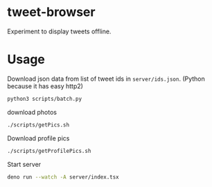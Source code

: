 # tweet-browser

Experiment to display tweets offline.

# Usage

Download json data from list of tweet ids in `server/ids.json`. (Python because it has easy http2)

```sh
python3 scripts/batch.py
```

download photos
```sh
./scripts/getPics.sh
```

Download profile pics
```sh
./scripts/getProfilePics.sh
```
Start server
```sh
deno run --watch -A server/index.tsx
```
